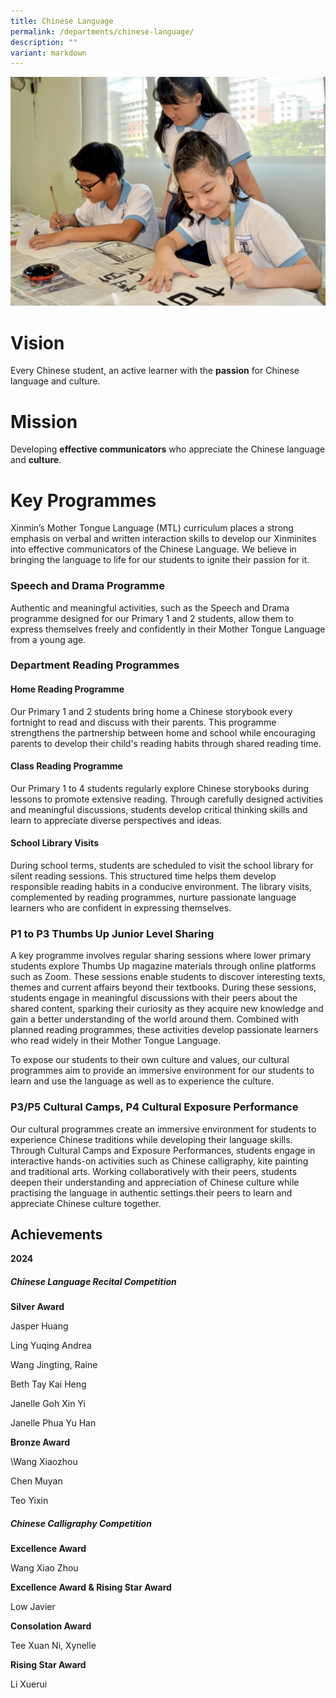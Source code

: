 ```yaml
---
title: Chinese Language
permalink: /departments/chinese-language/
description: ""
variant: markdown
---
```

![](/images/Department%20Pics/chinese%20language%20s.jpg)

# **Vision** 
Every Chinese student, an active learner with the **passion** for Chinese language and culture.

# **Mission** 
Developing **effective communicators** who appreciate the Chinese language and **culture**.

# **Key Programmes** 
Xinmin’s Mother Tongue Language (MTL) curriculum places a strong emphasis on verbal and written interaction skills to develop our Xinminites into effective communicators of the Chinese Language. We believe in bringing the language to life for our students to ignite their passion for it.

###  Speech and Drama Programme
Authentic and meaningful activities, such as the Speech and Drama programme designed for our Primary 1 and 2 students, allow them to express themselves freely and confidently in their Mother Tongue Language from a young age.

### Department Reading Programmes

#### Home Reading Programme
Our Primary 1 and 2 students bring home a Chinese storybook every fortnight to read and discuss with their parents. This programme strengthens the partnership between home and school while encouraging parents to develop their child's reading habits through shared reading time.

#### Class Reading Programme
Our Primary 1 to 4 students regularly explore Chinese storybooks during lessons to promote extensive reading. Through carefully designed activities and meaningful discussions, students develop critical thinking skills and learn to appreciate diverse perspectives and ideas.

#### School Library Visits
During school terms, students are scheduled to visit the school library for silent reading sessions. This structured time helps them develop responsible reading habits in a conducive environment. The library visits, complemented by reading programmes, nurture passionate language learners who are confident in expressing themselves.


### P1 to P3 Thumbs Up Junior Level Sharing
A key programme involves regular sharing sessions where lower primary students explore Thumbs Up magazine materials through online platforms such as Zoom. These sessions enable students to discover interesting texts, themes and current affairs beyond their textbooks. During these sessions, students engage in meaningful discussions with their peers about the shared content, sparking their curiosity as they acquire new knowledge and gain a better understanding of the world around them. Combined with planned reading programmes, these activities develop passionate learners who read widely in their Mother Tongue Language.

To expose our students to their own culture and values, our cultural programmes aim to provide an immersive environment for our students to learn and use the language as well as to experience the culture.

### P3/P5 Cultural Camps, P4 Cultural Exposure Performance
Our cultural programmes create an immersive environment for students to experience Chinese traditions while developing their language skills. Through Cultural Camps and Exposure Performances, students engage in interactive hands-on activities such as Chinese calligraphy, kite painting and traditional arts. Working collaboratively with their peers, students deepen their understanding and appreciation of Chinese culture while practising the language in authentic settings.their peers to learn and appreciate Chinese culture together. 

## Achievements

**2024**


##### Chinese Language Recital Competition 

**Silver Award**

Jasper Huang

Ling Yuqing Andrea

Wang Jingting, Raine

Beth Tay Kai Heng 

Janelle Goh Xin Yi

Janelle Phua Yu Han

**Bronze Award**

\Wang Xiaozhou

Chen Muyan

Teo Yixin



##### Chinese Calligraphy Competition

**Excellence Award**

Wang Xiao Zhou

**Excellence Award & Rising Star Award**

Low Javier

**Consolation Award**

Tee Xuan Ni, Xynelle

**Rising Star Award**

Li Xuerui